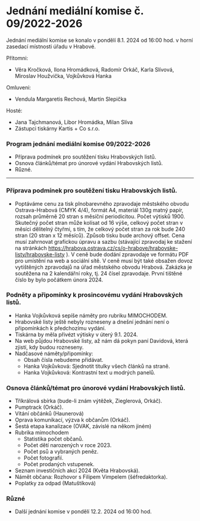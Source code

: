 # Jednání mediální komise č. 09/2022-2026

Jednání mediální komise se konalo v pondělí 8.1. 2024 od 16:00 hod. v horní zasedací místnosti úřadu v Hrabové.

Přítomni:
- Věra Kročková, Ilona Hromádková, Radomír Orkáč, Karla Slívová, Miroslav Houžvička, Vojkůvková Hanka

Omluveni:
- Vendula Margaretis Rechová, Martin Slepička

Hosté:
- Jana Tajchmanová, Libor Hromádka, Milan Slíva
- Zástupci tiskárny Kartis + Co s.r.o.

### Program jednání mediální komise 09/2022-2026

- Příprava podmínek pro soutěžení tisku Hrabovských listů.
- Osnova článků/témat pro únorové vydání Hrabovských listů.
- Různé.

---

### Příprava podmínek pro soutěžení tisku Hrabovských listů.

- Poptáváme cenu za tisk plnobarevného zpravodaje městského obvodu Ostrava-Hrabová (CMYK 4/4), formát A4, materiál 130g matný papír, rozsah průměrně 20 stran s měsíční periodicitou. Počet výtisků 1900. Skutečný počet stran může kolísat od 16 výše, celkový počet stran v měsíci dělitelný čtyřmi, s tím, že celkový počet stran za rok bude 240 stran (20 stran x 12 měsíců). Způsob tisku bude archový offset. Cena musí zahrnovat grafickou úpravu a sazbu (stávající zpravodaj ke stažení na stránkách https://hrabova.ostrava.cz/cs/o-hrabove/hrabovske-listy/hrabovske-listy ). V ceně bude dodání zpravodaje ve formátu PDF pro umístění na web a sociální sítě. V ceně musí být také obsažen dovoz vytištěných zpravodajů na úřad městského obvodu Hrabová. Zakázka je soutěžena na 2 kalendářní roky, tj. 24 čísel zpravodaje. První tištěné číslo by bylo počátkem února 2024.
### Podněty a připomínky k prosincovému vydání Hrabovských listů.
- Hanka Vojkůvková sepíše náměty pro rubriku MIMOCHODEM.
- Hrabovské listy ještě nebyly rozneseny a dnešní jednání není o připomínkách k předchozímu vydání.
- Tiskárna by měla přivézt výtisky v úterý 9.1. 2024.
- Na web půjdou Hrabovské listy, až nám dá pokyn paní Davidová, která zjistí, kdy budou rozneseny.
- Nadčasové náměty/připomínky:
	- Obsah čísla nebudeme přidávat.
	- Hanka Vojkůvková: Sjednotit titulky všech článků na straně.
	- Hanka Vojkůvková: Kontrastní text u modrých panelů.
### Osnova článků/témat pro únorové vydání Hrabovských listů.
- Tříkrálová sbírka (bude-li znám výtěžek, Zieglerová, Orkáč).
- Pumptrack (Orkáč).
- Vítání občánků (Haunerová)
- Oprava komunikací, výzva k občanům (Orkáč).
- Šestá etapa kanalizace (OVAK, závislé na někom jiném)
- Rubrika mimochodem
	- Statistika počet občanů.
	- Počet dětí narozených v roce 2023.
	- Počet psů a vybraných peněz.
	- Počet fotografií.
	- Počet prodaných vstupenek.
- Seznam investičních akcí 2024 (Květa Hrabovská).
- Námět občana: Rozhovor s Filipem Vimpelem (šéfredaktorka).
- Poplatky za odpad (Matuštíková)
### Různé

- Další jednání komise v pondělí 12.2. 2024 od 16:00 hod.


